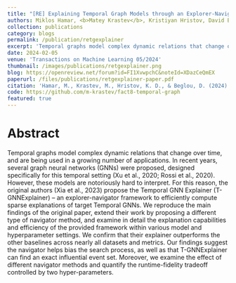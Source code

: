 ```yaml
---
title: "[RE] Explaining Temporal Graph Models through an Explorer-Navigator Framework"
authors: Miklos Hamar, <b>Matey Krastev</b>, Kristiyan Hristov, David Beglou
collection: publications
category: blogs
permalink: /publication/retgexplainer
excerpt: 'Temporal graphs model complex dynamic relations that change over time, and are being used in a growing number of applications. In recent years, several graph neural networks (GNNs) were proposed, designed specifically for this temporal setting (Xu et al., 2020; Rossi et al., 2020). However, these models are notoriously hard to interpret. For this reason, the original authors (Xia et al., 2023) propose the Temporal GNN Explainer (T-GNNExplainer) – an explorer-navigator framework to efficiently compute sparse explanations of target Temporal GNNs. We reproduce the main findings of the original paper, extend their work by proposing a different type of navigator method, and examine in detail the explanation capabilities and efficiency of the provided framework within various model and hyperparameter settings. We confirm that their explainer outperforms the other baselines across nearly all datasets and metrics. Our findings suggest the navigator helps bias the search process, as well as that T-GNNExplainer can find an exact influential event set. Moreover, we examine the effect of different navigator methods and quantify the runtime-fidelity tradeoff controlled by two hyper-parameters.'
date: 2024-02-05
venue: 'Transactions on Machine Learning 05/2024'
thumbnail: /images/publications/retgexplainer.png
blog: https://openreview.net/forum?id=FI1XvwpchC&noteId=XDazCeQmEX
paperurl: /files/publications/retgexplainer-paper.pdf
citation: 'Hamar, M., Krastev, M., Hristov, K. D., & Beglou, D. (2024). [RE] Explaining Temporal Graph Models through an Explorer-Navigator Framework.'
code: https://github.com/m-krastev/fact8-temporal-graph
featured: true
---
```


# Abstract

Temporal graphs model complex dynamic relations that change over time, and are being used in a growing number of applications. In recent years, several graph neural networks (GNNs) were proposed, designed specifically for this temporal setting (Xu et al., 2020; Rossi et al., 2020). However, these models are notoriously hard to interpret. For this reason, the original authors (Xia et al., 2023) propose the Temporal GNN Explainer (T-GNNExplainer) – an explorer-navigator framework to efficiently compute sparse explanations of target Temporal GNNs. We reproduce the main findings of the original paper, extend their work by proposing a different type of navigator method, and examine in detail the explanation capabilities and efficiency of the provided framework within various model and hyperparameter settings. We confirm that their explainer outperforms the other baselines across nearly all datasets and metrics. Our findings suggest the navigator helps bias the search process, as well as that T-GNNExplainer can find an exact influential event set. Moreover, we examine the effect of different navigator methods and quantify the runtime-fidelity tradeoff controlled by two hyper-parameters.
